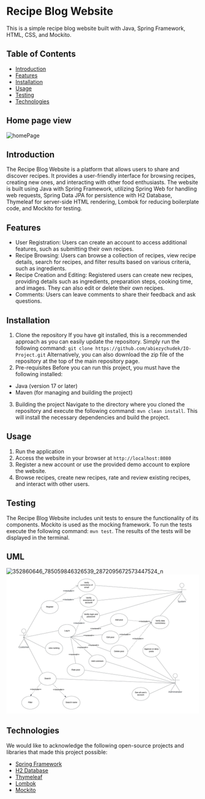 
# Recipe Blog Website

This is a simple recipe blog website built with Java, Spring Framework, HTML, CSS, and Mockito.

## Table of Contents

- [Introduction](#introduction)
- [Features](#features)
- [Installation](#installation)
- [Usage](#usage)
- [Testing](#testing)
- [Technologies](#technologies)

## Home page view
![homePage](https://github.com/abiezychudek/IO-Project/assets/122232469/228ad49d-fe2d-482e-8190-96dbf4ae7b73)

## Introduction

The Recipe Blog Website is a platform that allows users to share and discover recipes. It provides a user-friendly interface for browsing recipes, creating new ones, and interacting with other food enthusiasts. The website is built using Java with Spring Framework, utilizing Spring Web for handling web requests, Spring Data JPA for persistence with H2 Database, Thymeleaf for server-side HTML rendering, Lombok for reducing boilerplate code, and Mockito for testing.

## Features

- User Registration: Users can create an account to access additional features, such as submitting their own recipes.
- Recipe Browsing: Users can browse a collection of recipes, view recipe details, search for recipes, and filter results based on various criteria, such as ingredients.
- Recipe Creation and Editing: Registered users can create new recipes, providing details such as ingredients, preparation steps, cooking time, and images. They can also edit or delete their own recipes.
- Comments: Users can leave comments to share their feedback and ask questions.


## Installation

1. Clone the repository
 If you have git installed, this is a recommended approach as you can easily update the repository. Simply run the following command:
 `git clone https://github.com/abiezychudek/IO-Project.git`
 Alternatively, you can also download the zip file of the repository at the top of the main repository page.
 2. Pre-requisites
 Before you can run this project, you must have the following installed:
 - Java (version 17 or later)
 - Maven (for managing and building the project)
 3. Building the project
 Navigate to the directory where you cloned the repository and execute the following command:
 `mvn clean install`.
 This will install the necessary dependencies and build the project.

## Usage

1. Run the application 
2. Access the website in your browser at `http://localhost:8080`
3. Register a new account or use the provided demo account to explore the website.
4. Browse recipes, create new recipes, rate and review existing recipes, and interact with other users.


## Testing

The Recipe Blog Website includes unit tests to ensure the functionality of its components. Mockito is used as the mocking framework. To run the tests execute the following command:
 `mvn test`.
The results of the tests will be displayed in the terminal.

## UML
![352860646_785059846326539_2872095672573447524_n](https://github.com/abiezychudek/IO-Project/assets/122232469/3fbae165-72e7-4d71-8709-7e287c41c1cb)
![352860646_785059846326539_2872095672573447524_n](https://github.com/abiezychudek/IO-Project/blob/1d09d1838d4f8ed142efa6e21e6f2eef23f8a416/Use%20case.jpeg)



## Technologies

We would like to acknowledge the following open-source projects and libraries that made this project possible:

- [Spring Framework](https://spring.io/)
- [H2 Database](https://www.h2database.com/)
- [Thymeleaf](https://www.thymeleaf.org/)
- [Lombok](https://projectlombok.org/)
- [Mockito](https://site.mockito.org/)


